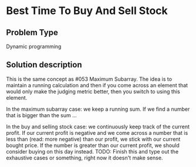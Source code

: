# Best Time To Buy And Sell Stock

## Problem Type

Dynamic programming

## Solution description

This is the same concept as #053 Maximum Subarray. The idea is to maintain a running calculation and then if you come across an element that would only make the judging metric better, then you switch to using this element.

In the maximum subarray case: we keep a running sum. If we find a number that is bigger than the sum ...

In the buy and selling stock case: we continuously keep track of the current profit. If our current profit is negative and we come across a number that is less than (read: more negative) than our profit, we stick with our current bought price. If the number is greater than our current profit, we should consider buying on this day instead. TODO: Finish this and type out the exhaustive cases or something, right now it doesn't make sense.